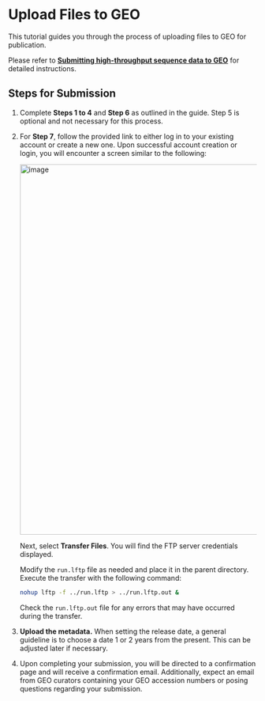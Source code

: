 # Upload Files to GEO

This tutorial guides you through the process of uploading files to GEO for publication.

Please refer to [**Submitting high-throughput sequence data to GEO**](https://www.ncbi.nlm.nih.gov/geo/info/seq.html) for detailed instructions.

## Steps for Submission

1. Complete **Steps 1 to 4** and **Step 6** as outlined in the guide. Step 5 is optional and not necessary for this process.
2. For **Step 7**, follow the provided link to either log in to your existing account or create a new one. Upon successful account creation or login, you will encounter a screen similar to the following:

    <img width="749" alt="image" src="https://github.com/liranmao/Upload_GEO_files/assets/78578236/7483d068-9987-4e74-a922-1b89f8ea0899">

    Next, select **Transfer Files**. You will find the FTP server credentials displayed.

    Modify the `run.lftp` file as needed and place it in the parent directory. Execute the transfer with the following command:

    ```bash
    nohup lftp -f ../run.lftp > ../run.lftp.out &
    ```

    Check the `run.lftp.out` file for any errors that may have occurred during the transfer.

3. **Upload the metadata.** When setting the release date, a general guideline is to choose a date 1 or 2 years from the present. This can be adjusted later if necessary.
4. Upon completing your submission, you will be directed to a confirmation page and will receive a confirmation email. Additionally, expect an email from GEO curators containing your GEO accession numbers or posing questions regarding your submission.
